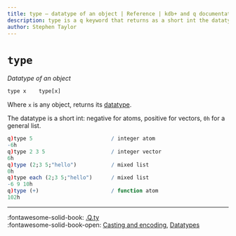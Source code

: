 ```yaml
---
title: type – datatype of an object | Reference | kdb+ and q documentation
description: type is a q keyword that returns as a short int the datatype of an object
author: Stephen Taylor
---
```

# `type`





_Datatype of an object_

```txt
type x    type[x]
```

Where `x` is any object, returns its [datatype](../basics/datatypes.md).

The datatype is a short int: negative for atoms, positive for vectors, `0h` for a general list.

```q
q)type 5                         / integer atom
-6h
q)type 2 3 5                     / integer vector
6h
q)type (2;3 5;"hello")           / mixed list
0h
q)type each (2;3 5;"hello")      / mixed list
-6 9 10h
q)type (+)                       / function atom
102h
```

----

:fontawesome-solid-book:
[.Q.ty](dotq.md#qty-type)
<br>
:fontawesome-solid-book-open:
[Casting and encoding](../basics/by-topic.md#casting),
[Datatypes](../basics/datatypes.md)


